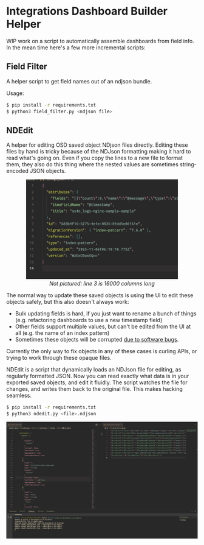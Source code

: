 # Integrations Dashboard Builder Helper

WIP work on a script to automatically assemble dashboards from field info. In the mean time here's a
few more incremental scripts:

## Field Filter

A helper script to get field names out of an ndjson bundle.

Usage:

```sh
$ pip install -r requirements.txt
$ python3 field_filter.py <ndjson file>
```

## NDEdit

A helper for editing OSD saved object NDjson files directly. Editing these files by hand is tricky
because of the NDJson formatting making it hard to read what's going on. Even if you copy the lines
to a new file to format them, they also do this thing where the nested values are sometimes
string-encoded JSON objects.

<p align="center">
    <img src="images/image.png" width="400px" />
    <br>
    <i>Not pictured: line 3 is 16000 columns long</i>
</p>

The normal way to update these saved objects is using the UI to edit these objects safely, but this also doesn't always work:
- Bulk updating fields is hard, if you just want to rename a bunch of things (e.g. refactoring dashboards to use a new timestamp field)
- Other fields support multiple values, but can't be edited from the UI at all (e.g. the name of an index pattern)
- Sometimes these objects will be corrupted [due to software bugs](https://github.com/opensearch-project/dashboards-reporting/issues/371).
  
Currently the only way to fix objects in any of these cases is curling APIs, or trying to work
through these opaque files.

NDEdit is a script that dynamically loads an NDJson file for editing, as regularly formatted JSON.
Now you can read exactly what data is in your exported saved objects, and edit it fluidly. The
script watches the file for changes, and writes them back to the original file. This makes hacking
seamless.

```sh
$ pip install -r requirements.txt
$ python3 ndedit.py <file>.ndjson
```

![Image showing NDEdit in action](images/image-1.png)
